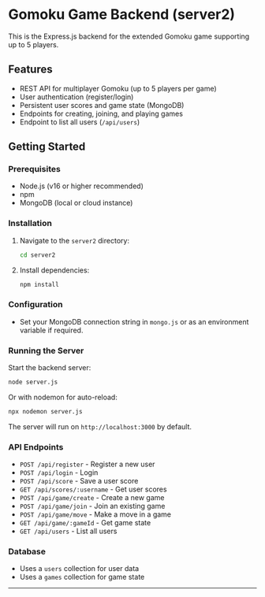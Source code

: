 # Gomoku Game Backend (server2)

This is the Express.js backend for the extended Gomoku game supporting up to 5 players.

## Features
- REST API for multiplayer Gomoku (up to 5 players per game)
- User authentication (register/login)
- Persistent user scores and game state (MongoDB)
- Endpoints for creating, joining, and playing games
- Endpoint to list all users (`/api/users`)

## Getting Started

### Prerequisites
- Node.js (v16 or higher recommended)
- npm
- MongoDB (local or cloud instance)

### Installation
1. Navigate to the `server2` directory:
   ```bash
   cd server2
   ```
2. Install dependencies:
   ```bash
   npm install
   ```

### Configuration
- Set your MongoDB connection string in `mongo.js` or as an environment variable if required.

### Running the Server
Start the backend server:
```bash
node server.js
```
Or with nodemon for auto-reload:
```bash
npx nodemon server.js
```
The server will run on `http://localhost:3000` by default.

### API Endpoints
- `POST /api/register` - Register a new user
- `POST /api/login` - Login
- `POST /api/score` - Save a user score
- `GET /api/scores/:username` - Get user scores
- `POST /api/game/create` - Create a new game
- `POST /api/game/join` - Join an existing game
- `POST /api/game/move` - Make a move in a game
- `GET /api/game/:gameId` - Get game state
- `GET /api/users` - List all users

### Database
- Uses a `users` collection for user data
- Uses a `games` collection for game state

---
